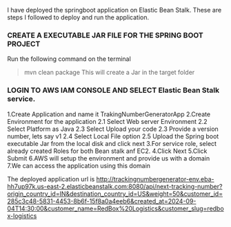 I have deployed the springboot application on Elastic Bean Stalk. 
These are steps I followed to deploy and run the application.

### CREATE A EXECUTABLE JAR FILE FOR THE SPRING BOOT PROJECT
Run the following command on the terminal
>mvn clean package
This will create a Jar in the target folder

### LOGIN TO AWS IAM CONSOLE AND SELECT Elastic Bean Stalk service.
1.Create Application and name it TrakingNumberGeneratorApp
2.Create Environment for the application
    2.1 Select Web server Environment
    2.2 Select Platform as Java
    2.3 Select Upload your code 
    2.3 Provide a version number, lets say v1
    2.4 Select Local File option
    2.5 Upload the Spring boot executable Jar from the local disk and click next
3.For service role, select already created Roles for both Bean stalk anf EC2.
4.Click Next
5.Click Submit
6.AWS will setup the environment and provide us with a domain
7.We can access the application using this domain

The deployed application url is
http://trackingnumbergenerator-env.eba-hh7up97k.us-east-2.elasticbeanstalk.com:8080/api/next-tracking-number?origin_country_id=IN&destination_country_id=US&weight=50&customer_id=285c3c48-5831-4453-8b6f-15f8a0a4eeb6&created_at=2024-09-04T14:30:00&customer_name=RedBox%20Logistics&customer_slug=redbox-logistics


     

